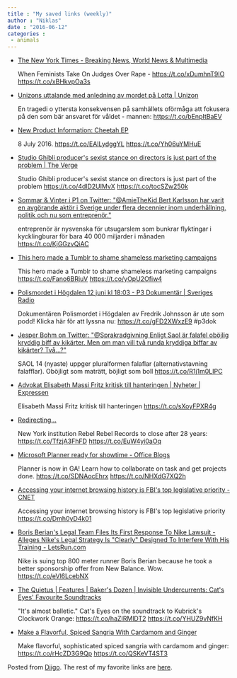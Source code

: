 ```yaml
---
title : "My saved links (weekly)"
author : "Niklas"
date : "2016-06-12"
categories : 
 - animals
---
```


- [The New York Times - Breaking News, World News & Multimedia](http://www.nytimes.com/?utm_content=buffer76493&utm_medium=social&utm_source=twitter.com&utm_campaign=buffer)
    
    When Feminists Take On Judges Over Rape - https://t.co/xDumhnT9IO https://t.co/xBHkvpOa3s
    
- [Unizons uttalande med anledning av mordet på Lotta | Unizon](http://unizon.se/aktuellt/unizons-uttalande-med-anledning-av-mordet-pa-lotta)
    
    En tragedi o yttersta konsekvensen på samhällets oförmåga att fokusera på den som bär ansvaret för våldet - mannen: https://t.co/bEnpItBaEV
    
- [New Product Information: Cheetah EP](http://www.cheetah-ep.com)
    
    8 July 2016. https://t.co/EAILydggYL https://t.co/Yh06uYMHuE
    
- [Studio Ghibli producer's sexist stance on directors is just part of the problem | The Verge](http://www.theverge.com/2016/6/8/11889214/studio-ghibli-yoshiaki-nishimura-women-directors-misogyny?utm_campaign=theverge&utm_content=chorus&utm_medium=social&utm_source=twitter)
    
    Studio Ghibli producer's sexist stance on directors is just part of the problem https://t.co/4dlD2UIMvX https://t.co/tocSZw250k
    
- [Sommar & Vinter i P1 on Twitter: "@AmieTheKid Bert Karlsson har varit en avgörande aktör i Sverige under flera decennier inom underhållning, politik och nu som entreprenör."](https://twitter.com/SommarVinterP1/status/740873157406494720)
    
    entreprenör är nysvenska för utsugarslem som bunkrar flyktingar i kycklingburar för bara 40 000 miljarder i månaden https://t.co/KjGGzvQiAC
    
- [This hero made a Tumblr to shame shameless marketing campaigns](http://thenextweb.com/shareables/2016/06/09/someone-made-tumblr-shame-shameless-marketing-campaigns/)
    
    This hero made a Tumblr to shame shameless marketing campaigns https://t.co/Fano6BRjuV https://t.co/yOpU2Ofiw4
    
- [Polismordet i Högdalen 12 juni kl 18:03 - P3 Dokumentär | Sveriges Radio](http://sverigesradio.se/sida/avsnitt/743219?programid=2519)
    
    Dokumentären Polismordet i Högdalen av Fredrik Johnsson är ute som podd! Klicka här för att lyssna nu: https://t.co/gFD2XWxzE9 #p3dok
    
    
- [Jesper Bohm on Twitter: "@Sprakradgivning Enligt Saol är falafel oböjlig kryddig biff av kikärter. Men om man vill två runda kryddiga biffar av kikärter? Två...?"](https://twitter.com/Jesperbohm/status/740782290750558212)
    
    SAOL 14 (nyaste) uppger pluralformen falaflar (alternativstavning falafflar). Oböjligt som maträtt, böjligt som boll https://t.co/R1j1m0LIPC
    
- [Advokat Elisabeth Massi Fritz kritisk till hanteringen | Nyheter | Expressen](http://www.expressen.se/nyheter/elisabeth-massi-fritz-kritisk-till-hanteringen/)
    
    Elisabeth Massi Fritz kritisk till hanteringen https://t.co/sXoyFPXR4g
    
- [Redirecting...](http://factm.ag/scmf/OrMCe04Lcp0lOLnLBkJEKBEI2zb9R0BJEAk5SZtGwC1p60cyAjhDqBAOPE17OpbJJfu2r5of5VHHupa_BGwtnWqglT92C3Kd/qGUALc)
    
    New York institution Rebel Rebel Records to close after 28 years: https://t.co/TfzjA3FhFD https://t.co/EuW4yi0aOq
    
- [Microsoft Planner ready for showtime - Office Blogs](https://blogs.office.com/2016/06/06/microsoft-planner-ready-for-showtime/)
    
    Planner is now in GA! Learn how to collaborate on task and get projects done. https://t.co/SDNAocEhrx https://t.co/NHXdG7XQ2h
    
- [Accessing your internet browsing history is FBI's top legislative priority - CNET](http://www.cnet.com/news/accessing-your-internet-browsing-history-is-now-the-fbis-top-legislative-priority/?utm_content=buffer29322&utm_medium=social&utm_source=twitter.com&utm_campaign=buffer)
    
    Accessing your internet browsing history is FBI's top legislative priority https://t.co/Dmh0yD4k01
    
- [Boris Berian's Legal Team Files Its First Response To Nike Lawsuit - Alleges Nike's Legal Strategy Is "Clearly" Designed To Interfere With His Training - LetsRun.com](http://www.letsrun.com/news/2016/06/boris-berians-legal-team-files-first-response-nike-lawsuit-alleges-nikes-legal-strategy-clearly-designed-interfere-training/)
    
    Nike is suing top 800 meter runner Boris Berian because he took a better sponsorship offer from New Balance. Wow. https://t.co/eVl6LcebNX
    
- [The Quietus | Features | Baker's Dozen | Invisible Undercurrents: Cat's Eyes' Favourite Soundtracks](http://thequietus.com/articles/17272-cats-eyes-the-duke-of-burgundy-favourite-soundtracks-interview?page=6)
    
    "It's almost balletic." Cat's Eyes on the soundtrack to Kubrick's Clockwork Orange: https://t.co/haZIRMlDT2 https://t.co/YHUZ9vNfKH
    
- [Make a Flavorful, Spiced Sangria With Cardamom and Ginger](http://skillet.lifehacker.com/make-a-flavorful-spiced-sangria-with-cardamom-and-ging-1780886012)
    
    Make flavorful, sophisticated spiced sangria with cardamom and ginger: https://t.co/rHcZD3G9Qp https://t.co/QSKeVT4ST3
    

Posted from [Diigo](https://www.diigo.com). The rest of my favorite links are [here](https://www.diigo.com/user/npivic).

